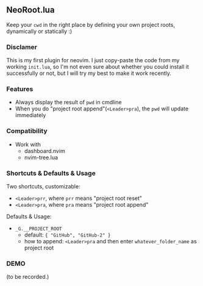 NeoRoot.lua
---

Keep your `cwd` in the right place by defining your own project roots, dynamically or statically :)

### Disclamer

This is my first plugin for neovim. I just copy-paste the code from my working `init.lua`, so I'm not even sure about whether you could install it successfully or not, but I will try my best to make it work recently.

### Features

- Always display the result of `pwd` in cmdline
- When you do "project root append"(`<Leader>pra`), the `pwd` will update immediately

### Compatibility

- Work with
  - dashboard.nvim
  - nvim-tree.lua

### Shortcuts & Defaults & Usage

Two shortcuts, customizable:

- `<Leader>prr`, where `prr` means "project root reset"
- `<Leader>pra`, where `pra` means "project root append"

Defaults & Usage:

- `_G.__PROJECT_ROOT`
  - default: `{ "GitHub", "GitHub-2" }`
  - how to append: `<Leader>pra` and then enter `whatever_folder_name` as project root

### DEMO

(to be recorded.)

